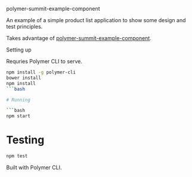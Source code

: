 polymer-summit-example-component

An example of a simple product list application to show some design and test principles.

Takes advantage of [polymer-summit-example-component](https://github.com/thearegee/polymer-summit-example-component).

Setting up

Requries Polymer CLI to serve.

```bash
npm install -g polymer-cli
bower install
npm install
```bash

# Running

```bash
npm start
```

# Testing

```bash
npm test
```

Built with Polymer CLI.
